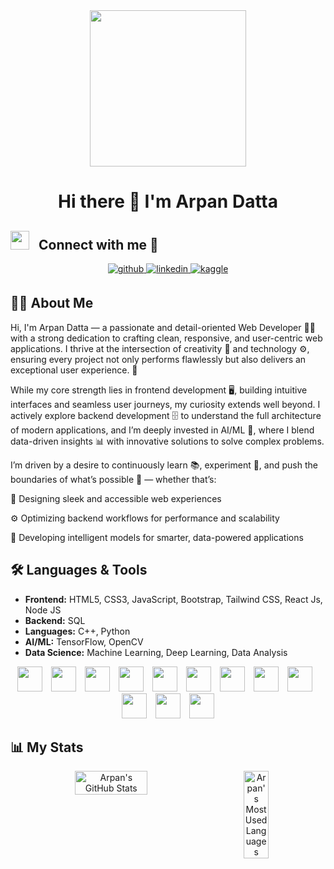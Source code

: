 <div align="center">
  <img height="250" src="https://media.licdn.com/dms/image/D5612AQGOmwfIE5mlWA/article-cover_image-shrink_720_1280/0/1674617947228?e=2147483647&v=beta&t=FTU_isQ6VYfV5D_ueFHPWvT8ZqgDeJG3yr8Mi8lpfk0" />
</div>

<h1 align="center" style="text-decoration: none;">Hi there 👋 I'm Arpan Datta</h1>

## <img src="https://media.giphy.com/media/iY8CRBdQXODJSCERIr/giphy.gif" width="30" height="30" style="margin-right: 10px;"> Connect with me 🤝

<div align="center">
<a href="" target="_blank">
<img src=https://img.shields.io/badge/github-%2324292e.svg?&style=for-the-badge&logo=github&logoColor=white alt=github style="margin-bottom: 5px;" />
</a>  
<a href="" target="_blank">
<img src=https://img.shields.io/badge/linkedin-%231E77B5.svg?&style=for-the-badge&logo=linkedin&logoColor=white alt=linkedin style="margin-bottom: 5px;" />
</a>
<a href="https://www.kaggle.com/arpandatta011" target="_blank">
<img src=https://img.shields.io/badge/kaggle-%2344BAE8.svg?&style=for-the-badge&logo=kaggle&logoColor=white alt=kaggle style="margin-bottom: 5px;" />
</a>
</div> 

## 👩‍💻 About Me

Hi, I'm Arpan Datta — a passionate and detail-oriented Web Developer 👨‍💻 with a strong dedication to crafting clean, responsive, and user-centric web applications.
I thrive at the intersection of creativity 🎨 and technology ⚙️, ensuring every project not only performs flawlessly but also delivers an exceptional user experience. 🚀

While my core strength lies in frontend development 🖥️, building intuitive interfaces and seamless user journeys, my curiosity extends well beyond.
I actively explore backend development 🗄️ to understand the full architecture of modern applications, and I’m deeply invested in AI/ML 🤖, where I blend data-driven insights 📊 with innovative solutions to solve complex problems.

I’m driven by a desire to continuously learn 📚, experiment 🧪, and push the boundaries of what’s possible 🚀 — whether that’s:

🎨 Designing sleek and accessible web experiences

⚙️ Optimizing backend workflows for performance and scalability

🤖 Developing intelligent models for smarter, data-powered applications


## 🛠️ Languages & Tools

- **Frontend:** HTML5, CSS3, JavaScript, Bootstrap, Tailwind CSS, React Js, Node JS
- **Backend:** SQL
- **Languages:** C++, Python
- **AI/ML:** TensorFlow, OpenCV
- **Data Science:** Machine Learning, Deep Learning, Data Analysis

<p align="center">
  <img src="https://skillicons.dev/icons?i=python" height="40" style="margin-right: 10px;" />
  <img src="https://skillicons.dev/icons?i=opencv" height="40" style="margin-right: 10px;" />
  <img src="https://skillicons.dev/icons?i=tensorflow" height="40" style="margin-right: 10px;" />
  <img src="https://skillicons.dev/icons?i=cpp" height="40" style="margin-right: 10px;" />
  <img src="https://skillicons.dev/icons?i=html" height="40" style="margin-right: 10px;" />
  <img src="https://skillicons.dev/icons?i=css" height="40" style="margin-right: 10px;" />
  <img src="https://skillicons.dev/icons?i=js" height="40" style="margin-right: 10px;" />
  <img src="https://skillicons.dev/icons?i=react" height="40" style="margin-right: 10px;" />
  <img src="https://skillicons.dev/icons?i=vite" height="40" style="margin-right: 10px;" />
  <img src="https://skillicons.dev/icons?i=bootstrap" height="40" style="margin-right: 10px;" />
  <img src="https://skillicons.dev/icons?i=tailwind" height="40" style="margin-right: 10px;" />
  <img src="https://skillicons.dev/icons?i=nodejs" height="40" />
</p>

## 📊 My Stats

<div align="center" style="display: flex; justify-content: space-evenly; width: 100%;">
  <img src="https://github-readme-stats.vercel.app/api?username=arpandatta011&show_icons=true&count_private=true&theme=radical&hide_title=true" alt="Arpan's GitHub Stats" width="48%" />
  <img src="https://github-readme-stats.vercel.app/api/top-langs?username=arpandatta011&layout=compact&langs_count=10&theme=radical&hide_border=true" alt="Arpan's Most Used Languages" width="28%" />
</div>
